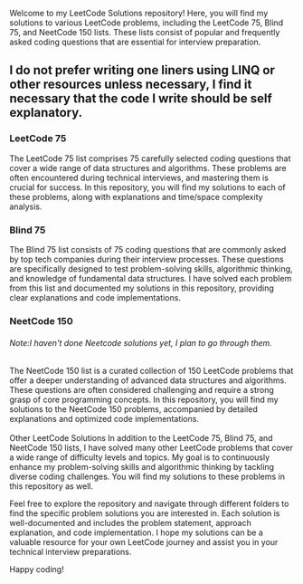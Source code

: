Welcome to my LeetCode Solutions repository! Here, you will find my solutions to various LeetCode problems, including the LeetCode 75, Blind 75, and NeetCode 150 lists. These lists consist of popular and frequently asked coding questions that are essential for interview preparation.

<h2>I do not prefer writing one liners using LINQ or other resources unless necessary, I find it necessary that the code I write should be self explanatory.</h2>

<h3>LeetCode 75</h3>

The LeetCode 75 list comprises 75 carefully selected coding questions that cover a wide range of data structures and algorithms. These problems are often encountered during technical interviews, and mastering them is crucial for success. In this repository, you will find my solutions to each of these problems, along with explanations and time/space complexity analysis.

<h3>Blind 75</h3>
The Blind 75 list consists of 75 coding questions that are commonly asked by top tech companies during their interview processes. These questions are specifically designed to test problem-solving skills, algorithmic thinking, and knowledge of fundamental data structures. I have solved each problem from this list and documented my solutions in this repository, providing clear explanations and code implementations.

<h3>NeetCode 150</h3>
<h6>Note:I haven't done Neetcode solutions yet, I plan to go through them.</h6>
The NeetCode 150 list is a curated collection of 150 LeetCode problems that offer a deeper understanding of advanced data structures and algorithms. These questions are often considered challenging and require a strong grasp of core programming concepts. In this repository, you will find my solutions to the NeetCode 150 problems, accompanied by detailed explanations and optimized code implementations.
<br/>
<br/>
Other LeetCode Solutions
In addition to the LeetCode 75, Blind 75, and NeetCode 150 lists, I have solved many other LeetCode problems that cover a wide range of difficulty levels and topics. My goal is to continuously enhance my problem-solving skills and algorithmic thinking by tackling diverse coding challenges. You will find my solutions to these problems in this repository as well.

Feel free to explore the repository and navigate through different folders to find the specific problem solutions you are interested in. Each solution is well-documented and includes the problem statement, approach explanation, and code implementation. I hope my solutions can be a valuable resource for your own LeetCode journey and assist you in your technical interview preparations.

Happy coding!
